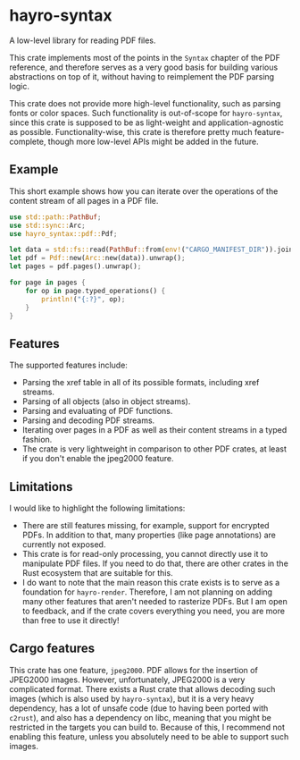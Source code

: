 # hayro-syntax

<!-- cargo-rdme start -->

A low-level library for reading PDF files.

This crate implements most of the points in the `Syntax` chapter of the PDF reference, and therefore
serves as a very good basis for building various abstractions on top of it, without having to reimplement
the PDF parsing logic. 

This crate does not provide more high-level functionality, such as parsing fonts or color spaces.
Such functionality is out-of-scope for `hayro-syntax`, since this crate is supposed to be
as light-weight and application-agnostic as possible. Functionality-wise, this crate is therefore
pretty much feature-complete, though more low-level APIs might be added in the future.

## Example
This short example shows how you can iterate over the operations of the content stream of all pages
in a PDF file.
```rust
use std::path::PathBuf;
use std::sync::Arc;
use hayro_syntax::pdf::Pdf;

let data = std::fs::read(PathBuf::from(env!("CARGO_MANIFEST_DIR")).join("../hayro-render/pdfs/text_with_rise.pdf")).unwrap();
let pdf = Pdf::new(Arc::new(data)).unwrap();
let pages = pdf.pages().unwrap();

for page in pages {
    for op in page.typed_operations() {
        println!("{:?}", op);
    }
}
```

## Features
The supported features include:
- Parsing the xref table in all of its possible formats, including xref streams.
- Parsing of all objects (also in object streams).
- Parsing and evaluating of PDF functions.
- Parsing and decoding PDF streams.
- Iterating over pages in a PDF as well as their content streams in a typed fashion.
- The crate is very lightweight in comparison to other PDF crates, at least if you don't enable
  the jpeg2000 feature.

## Limitations
I would like to highlight the following limitations:

- There are still features missing, for example, support for encrypted PDFs. In addition to that,
  many properties (like page annotations) are currently not exposed.
- This crate is for read-only processing, you cannot directly use it to manipulate PDF files. 
  If you need to do that, there are other crates in the Rust ecosystem that are suitable for this.
- I do want to note that the main reason this crate exists is to serve as a foundation for 
  `hayro-render`. Therefore, I am not planning on adding many other features that aren't needed
  to rasterize PDFs. But I am open to feedback, and if the crate covers everything
  you need, you are more than free to use it directly!

## Cargo features
This crate has one feature, `jpeg2000`. PDF allows for the insertion of JPEG2000 images. However,
unfortunately, JPEG2000 is a very complicated format. There exists a Rust crate that allows decoding
such images (which is also used by `hayro-syntax`), but it is a very heavy dependency, has a lot of
unsafe code (due to having been ported with `c2rust`), and also has a dependency on libc, meaning that you
might be restricted in the targets you can build to. Because of this, I recommend not enabling this
feature, unless you absolutely need to be able to support such images.

<!-- cargo-rdme end -->
